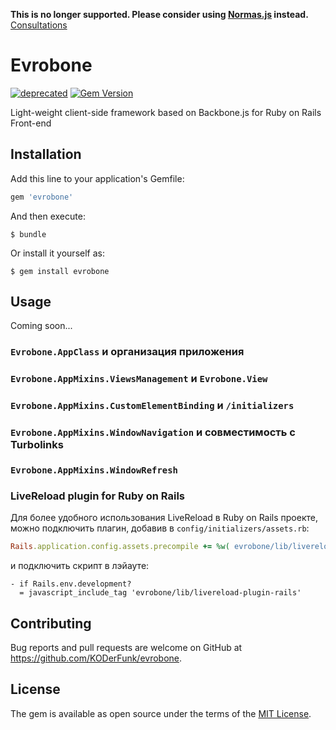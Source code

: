 **This is no longer supported. Please consider using [Normas.js](https://github.com/evrone/normas) instead.** 
[Consultations](https://github.com/KODerFunk)

# Evrobone

[![deprecated](http://badges.github.io/stability-badges/dist/deprecated.svg)](http://github.com/badges/stability-badges)
[![Gem Version](https://badge.fury.io/rb/evrobone.svg)](http://badge.fury.io/rb/evrobone)

Light-weight client-side framework based on Backbone.js for Ruby on Rails Front-end

## Installation

Add this line to your application's Gemfile:

```ruby
gem 'evrobone'
```

And then execute:

    $ bundle

Or install it yourself as:

    $ gem install evrobone

## Usage

Coming soon...

### `Evrobone.AppClass` и организация приложения

### `Evrobone.AppMixins.ViewsManagement` и `Evrobone.View`

### `Evrobone.AppMixins.CustomElementBinding` и `/initializers`

### `Evrobone.AppMixins.WindowNavigation` и совместимость с Turbolinks

### `Evrobone.AppMixins.WindowRefresh`

### LiveReload plugin for Ruby on Rails

Для более удобного использования LiveReload в Ruby on Rails проекте, можно подключить плагин, добавив в `config/initializers/assets.rb`:
```ruby
Rails.application.config.assets.precompile += %w( evrobone/lib/livereload-plugin-rails.js ) if Rails.env.development?
```
и подключить скрипт в лэйауте:
```haml
- if Rails.env.development?
  = javascript_include_tag 'evrobone/lib/livereload-plugin-rails'
```

## Contributing

Bug reports and pull requests are welcome on GitHub at https://github.com/KODerFunk/evrobone.

## License

The gem is available as open source under the terms of the [MIT License](http://opensource.org/licenses/MIT).

